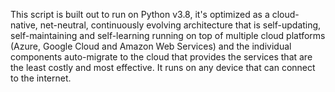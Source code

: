 This script is built out to run on Python v3.8, it's optimized as a cloud-native, net-neutral, continuously evolving architecture that is self-updating, self-maintaining and self-learning running on top of multiple cloud platforms (Azure, Google Cloud and Amazon Web Services) and the individual components auto-migrate to the cloud that provides the services that are the least costly and most effective. It runs on any device that can connect to the internet.

